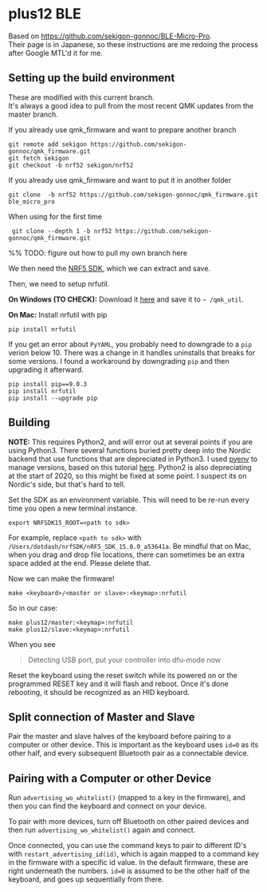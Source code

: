 # plus12 BLE

Based on https://github.com/sekigon-gonnoc/BLE-Micro-Pro.  
Their page is in Japanese, so these instructions are me redoing the process after Google MTL'd it for me.

## Setting up the build environment

These are modified with this current branch.  
It's always a good idea to pull from the most recent QMK updates from the master branch.

If you already use qmk_firmware and want to prepare another branch
    
    git remote add sekigon https://github.com/sekigon-gonnoc/qmk_firmware.git
    git fetch sekigon
    git checkout -b nrf52 sekigon/nrf52

If you already use qmk_firmware and want to put it in another folder

    git clone  -b nrf52 https://github.com/sekigon-gonnoc/qmk_firmware.git ble_micro_pro

When using for the first time

     git clone --depth 1 -b nrf52 https://github.com/sekigon-gonnoc/qmk_firmware.git

%% TODO: figure out how to pull my own branch here

We then need the [NRF5 SDK](https://developer.nordicsemi.com/nRF5_SDK/nRF5_SDK_v15.x.x/),
 which we can extract and save.

Then, we need to setup nrfutil.  

 **On Windows (TO CHECK):** Download it [here](https://github.com/NordicSemiconductor/pc-nrfutil/releases) and save it to `~ /qmk_util`.

**On Mac:** Install nrfutil with pip

    pip install nrfutil

If you get an error about `PyYAML`, you probably need to downgrade to a `pip` verion below 10.  There was a change in it handles uninstalls that breaks for some versions.  I found a workaround by downgrading `pip` and then upgrading it afterward.

    pip install pip==9.0.3
    pip install nrfutil
    pip install --upgrade pip




## Building

**NOTE:**  This requires Python2, and will error out at several points if you are using Python3.  There several functions buried pretty deep into the Nordic backend that use functions that are depreciated in Python3.  I used [pyenv](https://github.com/pyenv/pyenv) to manage versions, based on this tutorial [here](https://weknowinc.com/blog/running-multiple-python-versions-mac-osx).  Python2 is also depreciating at the start of 2020, so this might be fixed at some point.  I suspect its on Nordic's side, but that's hard to tell.

Set the SDK as an environment variable.  This will need to be re-run every time you open a new terminal instance.

    export NRFSDK15_ROOT=<path to sdk>
For example, replace `<path to sdk>` with `/Users/dotdash/nrfSDK/nRF5_SDK_15.0.0_a53641a`.  Be mindful that on Mac, when you drag and drop file locations, there can sometimes be an extra space added at the end.  Please delete that.

Now we can make the firmware!  

    make <keyboard>/<master or slave>:<keymap>:nrfutil

So in our case:

    make plus12/master:<keymap>:nrfutil
    make plus12/slave:<keymap>:nrfutil

When you see 
>Detecting USB port, put your controller into dfu-mode now

Reset the keyboard using the reset switch while its powered on or the programmed RESET key and it will flash and reboot.  Once it's done rebooting, it should be recognized as an HID keyboard.

## Split connection of Master and Slave

Pair the master and slave halves of the keyboard before pairing to a computer or other device.  This is important as the keyboard uses `id=0` as its other half, and every subsequent Bluetooth pair as a connectable device.

## Pairing with a Computer or other Device

Run `advertising_wo_whitelist()` (mapped to a key in the firmware), and then you can find the keyboard and connect on your device.

To pair with more devices, turn off Bluetooth on other paired devices and then run `advertising_wo_whitelist()` again and connect.

Once connected, you can use the command keys to pair to different ID's with `restart_advertising_id(id)`, which is again mapped to a command key in the firmware with a specific id value.  In the default firmware, these are right underneath the numbers.  `id=0` is assumed to be the other half of the keyboard, and goes up sequentially from there.